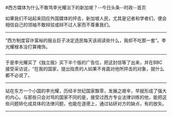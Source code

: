 #西方媒体为什么不敢骂李光耀治下的新加坡？--今日头条--时政--首页

如果我们不站起来回应外国媒体的抨击，新加坡人民，尤其是记者和学者们，便会相信自己的领袖不敢辩驳或辩不过人家而不尊重我们。

---

“西方制度容许富裕的报业巨子决定选民每天该阅读些什么，我却不吃那一套”。李光耀根本没打算掩饰。

---

于是李光耀买了《独立报》买下半个版的广告位，把这封信等了出来，并在BBC接受采访说，“在我的国家，提出指责的人如果不肯面对他所抨击的对象，就什么都不必说了。

---

站在东方一个小国的李光耀，历经半世纪国家飘零，发展之艰辛，早就形成了强大的内心。与那些只会对骂的国家不同的是，接受过西方专业法律训练的他，能把这些问题转化成具体的法律问题，也能在道德上，通过钻研对方的缺点，有的放矢。

---

